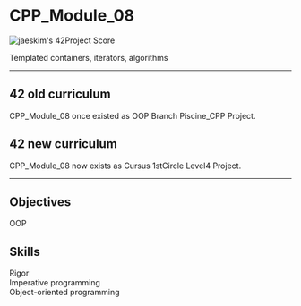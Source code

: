 # CPP_Module_08


![jaeskim's 42Project Score](https://badge42.herokuapp.com/api/project/mmizuno/CPP_Module_08)  

Templated containers, iterators, algorithms  


---


## 42 old curriculum

CPP_Module_08 once existed as OOP Branch Piscine_CPP Project.  

## 42 new curriculum

CPP_Module_08 now exists as Cursus 1stCircle Level4 Project.  


---


## Objectives

OOP  


## Skills

Rigor  
Imperative programming  
Object-oriented programming  


